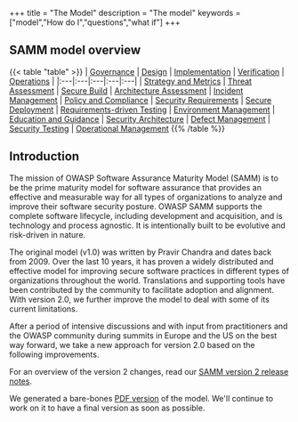 +++
title = "The Model"
description = "The model"
keywords = ["model","How do I","questions","what if"]
+++

## SAMM model overview

{{< table "table" >}}
| <a href="/model/governance">Governance</a> | <a href="/model/design">Design</a> | <a href="/model/implementation">Implementation</a> | <a href="/model/verification">Verification</a> | <a href="/model/operations">Operations</a> |
|:---|:---|:---|:---|:---|
| <a href="/model/governance/strategy-and-metrics">Strategy and Metrics</a> | <a href="/model/design/threat-assessment">Threat Assessment</a> | <a href="/model/implementation/secure-build">Secure Build</a> | <a href="/model/verification/architecture-assessment">Architecture Assessment</a> | <a href="/model/operations/incident-management">Incident Management</a>
| <a href="/model/governance/policy-and-compliance">Policy and Compliance</a> | <a href="/model/design/security-requirements">Security Requirements</a> | <a href="/model/implementation/secure-deployment">Secure Deployment</a> | <a href="/model/verification/requirements-driven-testing">Requirements-driven Testing</a> | <a href="/model/operations/environment-management">Environment Management</a>
| <a href="/model/governance/education-and-guidance">Education and Guidance</a> | <a href="/model/design/security-architecture">Security Architecture</a> | <a href="/model/implementation/defect-management">Defect Management</a> | <a href="/model/verification/security-testing">Security Testing</a> | <a href="/model/operations/operational-management">Operational Management</a>
{{% /table %}}

## Introduction

The mission of OWASP Software Assurance Maturity Model (SAMM) is to be the prime maturity model for software assurance that provides an effective and measurable way for all types of organizations to analyze and improve their software security posture. OWASP SAMM supports the complete software lifecycle, including development and acquisition, and is technology and process agnostic. It is intentionally built to be evolutive and risk-driven in nature.

The original model (v1.0) was written by Pravir Chandra and dates back from 2009. Over the last 10 years, it has proven a widely distributed and effective model for improving secure software practices in different types of organizations throughout the world. Translations and supporting tools have been contributed by the community to facilitate adoption and alignment. With version 2.0, we further improve the model to deal with some of its current limitations.

After a period of intensive discussions and with input from practitioners and the OWASP community during summits in Europe and the US on the best way forward, we take a new approach for version 2.0 based on the following improvements.

For an overview of the version 2 changes, read our [SAMM version 2 release notes](/release-notes-v2).

We generated a bare-bones [PDF version](https://github.com/OWASP/samm/blob/master/Supporting%20Resources/v2.0/OWASP-SAMM-v2.0.pdf) of the model. We'll continue to work on it to have a final version as soon as possible.
